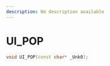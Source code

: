 ```yaml
---
description: No description available 
---
```


# UI_POP

```cpp
void UI_POP(const char* _Unk0);
```